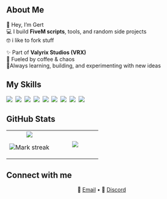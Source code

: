 ## About Me

👾 Hey, I’m Gert  
💻 I build **FiveM scripts**, tools, and random side projects  
🤓 i like to fork stuff

✨ Part of **Valyrix Studios (VRX)**  
🥤 Fueled by coffee & chaos  
🚀Always learning, building, and experimenting with new ideas

## My Skills

<img src="https://img.shields.io/badge/CSS-1572B6?logo=css3&logoColor=fff"> 
<img src="https://img.shields.io/badge/HTML-%23E34F26.svg?logo=html5&logoColor=white"> 
<img src="https://img.shields.io/badge/JavaScript-F7DF1E?logo=javascript&logoColor=000"> 
<img src="https://img.shields.io/badge/JSON-000?logo=json&logoColor=fff"> 
<img src="https://img.shields.io/badge/Python-3776AB?logo=python&logoColor=fff"> 
<img src="https://img.shields.io/badge/TypeScript-3178C6?logo=typescript&logoColor=fff"> 
<img src="https://img.shields.io/badge/Lua-%232C2D72.svg?logo=lua&logoColor=white"> 
<img src="https://img.shields.io/badge/MySQL-4479A1?logo=mysql&logoColor=fff"> 
<img src="https://img.shields.io/badge/React-61DAFB?logo=react&logoColor=white"> 

## GitHub Stats

<table><tbody><tr border="none"><td width="50%" align="center">
<img align="center" src="https://readme-stats-fork-mauve.vercel.app/api/?username=GertVRX&theme=dark&show_icons=true&count_private=true">

<img alt="Mark streak" src="https://github-readme-streak-stats-five-roan.vercel.app?user=GertVRX&theme=dark"></td><td width="50%" align="center">
<img align="center" src="https://readme-stats-fork-mauve.vercel.app/api/top-langs/?username=GertVRX&theme=dark&hide_border=false&no-bg=true&no-frame=true&langs_count=6"></td></tr></tbody></table>

## Connect with me

<p align="center">
  📧 <a href="mailto:gertgart40@gmail.com">Email</a> •  
  🐉 <a href="https://discord.gg/vXURSmaCmq" target="_blank">Discord</a>
</p>
